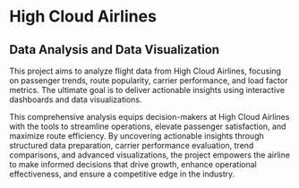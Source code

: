 # High Cloud Airlines 
## Data Analysis and Data Visualization

This project aims to analyze flight data from High Cloud Airlines, focusing on passenger trends, route popularity, carrier performance, and load factor metrics. The ultimate goal is to deliver actionable insights using interactive dashboards and data visualizations.

This comprehensive analysis equips decision-makers at High Cloud Airlines with the tools to streamline operations, elevate passenger satisfaction, and maximize route efficiency. By uncovering actionable insights through structured data preparation, carrier performance evaluation, trend comparisons, and advanced visualizations, the project empowers the airline to make informed decisions that drive growth, enhance operational effectiveness, and ensure a competitive edge in the industry.



